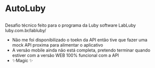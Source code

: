 # AutoLuby
## 


Desafio técnico feito para o programa da Luby software LabLuby luby.com.br/labluby/

- Não me foi disponibilizado o toekn da API então tive que fazer uma mock API proxima para alimentar o aplicativo
- A versão mobile ainda não está completa, pretendo terminar quando estiver com a versão WEB 100% funcional com a API
- ✨Magic ✨

